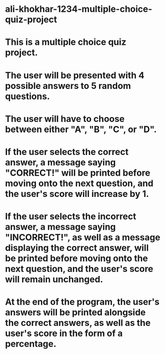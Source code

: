 # ali-khokhar-1234-multiple-choice-quiz-project

# This is a multiple choice quiz project.
# The user will be presented with 4 possible answers to 5 random questions.
# The user will have to choose between either "A", "B", "C", or "D".
# If the user selects the correct answer, a message saying "CORRECT!" will be printed before moving onto the next question, and the user's score will increase by 1.
# If the user selects the incorrect answer, a message saying "INCORRECT!", as well as a message displaying the correct answer, will be printed before moving onto the next question, and the user's score will remain unchanged.
# At the end of the program, the user's answers will be printed alongside the correct answers, as well as the user's score in the form of a percentage.

